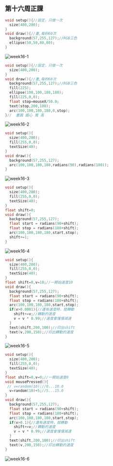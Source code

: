 ## 第十六周正課

```c
void setup(){//設定，只做一次
  size(400,200);
}
void draw(){//畫,每秒60次
  background(57,255,127);//RGB三色
  ellipse(50,50,80,80);
}
```
![week16-1](https://user-images.githubusercontent.com/71545492/121619449-343bad80-ca9b-11eb-89df-f2f5b276f5d2.png)

```c
void setup(){//設定，只做一次
  size(400,200);
}
void draw(){//畫,每秒60次
  background(57,255,127);//RGB三色
  fill(225);
  ellipse(100,100,180,180);
  fill(225,0,0);
  float stop=mouseX/50.0;
  text(stop,200,100);
  arc(100,100,180,180,0,stop);
}//  畫圓 圓心 寬 高
```
![week16-2](https://user-images.githubusercontent.com/71545492/121619293-f2126c00-ca9a-11eb-8c7a-2df59403346e.png)

```c
void setup(){
  size(400,200);
  fill(255,0,0);
  textSize(40);
}
void draw(){
  background(57,255,127);
  arc(100,100,180,180,radians(90),radians(180));
}
```
![week16-3](https://user-images.githubusercontent.com/71545492/121621781-6e0eb300-ca9f-11eb-9517-c7b5274e8783.png)

```c
void setup(){
  size(400,200);
  fill(255,0,0);
  textSize(40);
}
float shift=0;
void draw(){
  background(57,255,127);
  float start = radians(90+shift);
  float stop = radians(180+shift);
  arc(100,100,180,180,start,stop);
  shift+=1;
}
```
![week16-4](https://user-images.githubusercontent.com/71545492/121622985-77008400-caa1-11eb-8330-40ebd14ef9de.png)

```c
void setup(){
  size(400,200);
  fill(255,0,0);
  textSize(40);
}
float shift=0,v=10;//一開始速度10
void draw(){
  background(57,255,127);
  float start = radians(90+shift);
  float stop = radians(180+shift);
  arc(100,100,180,180,start,stop);
  if(v>0.0001){//還有速度時，就轉動
    shift+=v;//轉動的速度
    v = v * 0.99;//速度會慢慢減速
  }
  text(shift,200,100);//印出shift
  text(v,200,150);//印出轉動的速度
}
```
![week16-5](https://user-images.githubusercontent.com/71545492/121624435-1d4d8900-caa4-11eb-8e7f-76e606dff927.png)


```c
void setup(){
  size(400,200);
  fill(255,0,0);
  textSize(40);
}
float shift=0,v=0;//一開始速度0
void mousePressed(){
 // v=random(10);//0...10.0
  v=random(10)+5;//5...15.0
}
void draw(){
  background(57,255,127);
  float start = radians(90+shift);
  float stop = radians(180+shift);
  arc(100,100,180,180,start,stop);
  if(v>0.1){//還有速度時，就轉動
    shift+=v;//轉動的速度
    v = v * 0.99;//速度會慢慢減速
  }
  text(shift,200,100);//印出shift
  text(v,200,150);//印出轉動的速度
}
```
![week16-6](https://user-images.githubusercontent.com/71545492/121626042-40c60300-caa7-11eb-896c-7c209859fbef.png)
